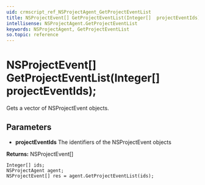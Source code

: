 ```yaml
---
uid: crmscript_ref_NSProjectAgent_GetProjectEventList
title: NSProjectEvent[] GetProjectEventList(Integer[]  projectEventIds);
intellisense: NSProjectAgent.GetProjectEventList
keywords: NSProjectAgent, GetProjectEventList
so.topic: reference
---
```


# NSProjectEvent[] GetProjectEventList(Integer[]  projectEventIds);

Gets a vector of NSProjectEvent objects.

## Parameters

* **projectEventIds** The identifiers of the NSProjectEvent objects

**Returns:** NSProjectEvent[]

```crmscript
Integer[] ids;
NSProjectAgent agent;
NSProjectEvent[] res = agent.GetProjectEventList(ids);
```

